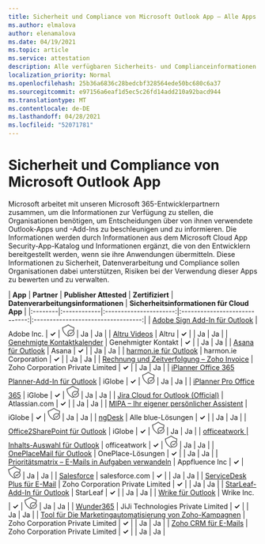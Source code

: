 ```yaml
---
title: Sicherheit und Compliance von Microsoft Outlook App – Alle Apps
ms.author: elmalova
author: elenamalova
ms.date: 04/19/2021
ms.topic: article
ms.service: attestation
description: Alle verfügbaren Sicherheits- und Complianceinformationen für alle Microsoft Outlook-Apps.
localization_priority: Normal
ms.openlocfilehash: 25b36a6836c28bedcbf328564ede50bc680c6a37
ms.sourcegitcommit: e97156a6eaf1d5ec5c26fd14add210a92bacd944
ms.translationtype: MT
ms.contentlocale: de-DE
ms.lasthandoff: 04/28/2021
ms.locfileid: "52071781"
---
```

# <a name="microsoft-outlook-app-security-and-compliance"></a>Sicherheit und Compliance von Microsoft Outlook App

Microsoft arbeitet mit unseren Microsoft 365-Entwicklerpartnern zusammen, um die Informationen zur Verfügung zu stellen, die Organisationen benötigen, um Entscheidungen über von ihnen verwendete Outlook-Apps und -Add-Ins zu beschleunigen und zu informieren. Die Informationen werden durch Informationen aus dem Microsoft Cloud App Security-App-Katalog und Informationen ergänzt, die von den Entwicklern bereitgestellt werden, wenn sie ihre Anwendungen übermitteln. [](https://www.microsoft.com/en-us/enterprise-mobility-security/cloud-app-security) Diese Informationen zu Sicherheit, Datenverarbeitung und Compliance sollen Organisationen dabei unterstützen, Risiken bei der Verwendung dieser Apps zu bewerten und zu verwalten.

| **App** | **Partner** | **Publisher Attested** | **Zertifiziert** | **Datenverarbeitungsinformationen** | **Sicherheitsinformationen für Cloud App** |
|:--------|:------------|:----------------------:|:-----------------------------:|:----------------------------------:|
| [Adobe Sign Add-In für Outlook](./adobe-inc-sign-add-in-for-outlook.md) | Adobe Inc. | **✓** | <img alt="Certified application badge" src="../media/certified-badge.png" height="25" width="25" /> | Ja | Ja |
| [Altru Videos](./altru-videos.md) | Altru | **✓** |  | Ja | Ja |
| [Genehmigte Kontaktkalender](./approved-contact-calendars.md) | Genehmigter Kontakt | **✓** |  | Ja | Ja |
| [Asana für Outlook](./asana-for-outlook.md) | Asana | **✓** |  | Ja | Ja |
| [harmon.ie für Outlook](./harmonie-corporation-for-outlook.md) | harmon.ie Corporation | **✓** |  | Ja | Ja |
| [Rechnung und Zeitverfolgung – Zoho Invoice](./zoho-corporation-private-limited-invoice-and-time-tracking.md) | Zoho Corporation Private Limited | **✓** |  | Ja | Ja |
| [iPlanner Office 365 Planner-Add-In für Outlook](./iglobe-iplanner-office-365-planner-add-in-for-outlook.md) | iGlobe | **✓** | <img alt="Certified application badge" src="../media/certified-badge.png" height="25" width="25" /> | Ja | Ja |
| [iPlanner Pro Office 365](./iglobe-iplanner-pro-office-365.md) | iGlobe | **✓** | <img alt="Certified application badge" src="../media/certified-badge.png" height="25" width="25" /> | Ja | Ja |
| [Jira Cloud for Outlook (Official)](./atlassiancom-jira-cloud-for-outlook-official.md) | Atlassian.com | **✓** |  | Ja | Ja |
| [MIPA – Ihr eigener persönlicher Assistent](./iglobe-mipa-your-own-personal-assistant.md) | iGlobe | **✓** | <img alt="Certified application badge" src="../media/certified-badge.png" height="25" width="25" /> | Ja | Ja |
| [ngDesk](./all-blue-solutions-ngdesk.md) | Alle blue-Lösungen | **✓** |  | Ja | Ja |
| [Office2SharePoint für Outlook](./iglobe-office2sharepoint-for-outlook.md) | iGlobe | **✓** | <img alt="Certified application badge" src="../media/certified-badge.png" height="25" width="25" /> | Ja | Ja |
| [officeatwork | Inhalts-Auswahl für Outlook](./officeatwork-officeatworkcontent-chooser-for-outlook.md) | officeatwork | **✓** | <img alt="Certified application badge" src="../media/certified-badge.png" height="25" width="25" /> | Ja | Ja |
| [OnePlaceMail für Outlook](./oneplace-solutions-oneplacemail-for-outlook.md) | OnePlace-Lösungen | **✓** |  | Ja | Ja |
| [Prioritätsmatrix – E-Mails in Aufgaben verwandeln](./appfluence-inc-priority-matrix-turn-emails-into-tasks.md) | Appfluence Inc | **✓** | <img alt="Certified application badge" src="../media/certified-badge.png" height="25" width="25" /> | Ja | Ja |
| [Salesforce](./salesforcecom-salesforce.md) | salesforce.com | **✓** |  | Ja | Ja |
| [ServiceDesk Plus für E-Mail](./zoho-corporation-private-limited-servicedesk-plus-for-email.md) | Zoho Corporation Private Limited | **✓** |  | Ja | Ja |
| [StarLeaf-Add-In für Outlook](./starleaf-add-in-for-outlook.md) | StarLeaf | **✓** |  | Ja | Ja |
| [Wrike für Outlook](./wrike-inc-for-outlook.md) | Wrike Inc. | **✓** | <img alt="Certified application badge" src="../media/certified-badge.png" height="25" width="25" /> | Ja | Ja |
| [Wunder365](./jiji-technologies-private-limited-wunder365.md) | JiJi Technologies Private Limited | **✓** |  | Ja | Ja |
| [Tool für Die Marketingautomatisierung von Zoho-Kampagnen](./zoho-corporation-private-limited-campaigns-tool-for-marketing-automation.md) | Zoho Corporation Private Limited | **✓** |  | Ja | Ja |
| [Zoho CRM für E-Mails](./zoho-corporation-private-limited-crm-for-email.md) | Zoho Corporation Private Limited | **✓** |  | Ja | Ja |
